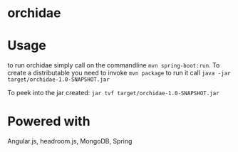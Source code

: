 orchidae
========

Usage
====
to run orchidae simply call on the commandline `mvn spring-boot:run`. To create a distributable you need to invoke  `mvn package` to run it call `java -jar target/orchidae-1.0-SNAPSHOT.jar`

To peek into the jar created: `jar tvf target/orchidae-1.0-SNAPSHOT.jar`

Powered with
====
Angular.js, headroom.js, MongoDB, Spring